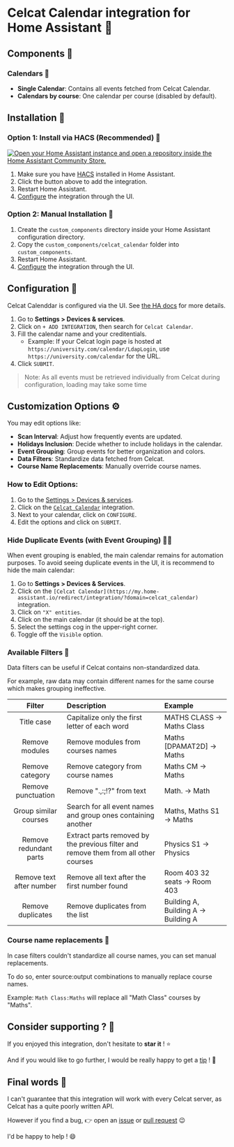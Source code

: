 # Celcat Calendar integration for Home Assistant 📆

## Components 🌟

### Calendars 📅
- **Single Calendar**: Contains all events fetched from Celcat Calendar.
- **Calendars by course**: One calendar per course (disabled by default).

## Installation 🚀

### Option 1: Install via HACS (Recommended) 🛒

[![Open your Home Assistant instance and open a repository inside the Home Assistant Community Store.](https://my.home-assistant.io/badges/hacs_repository.svg)](https://my.home-assistant.io/redirect/hacs_repository/?owner=etiennec78&repository=ha-celcat&category=integration)

1. Make sure you have [HACS](https://hacs.xyz/) installed in Home Assistant.
2. Click the button above to add the integration.
3. Restart Home Assistant.
4. [Configure](https://my.home-assistant.io/redirect/config_flow_start/?domain=celcat_calendar) the integration through the UI.

### Option 2: Manual Installation 📖

1. Create the `custom_components` directory inside your Home Assistant configuration directory.
2. Copy the `custom_components/celcat_calendar` folder into `custom_components`.
3. Restart Home Assistant.
4. [Configure](https://my.home-assistant.io/redirect/config_flow_start/?domain=celcat_calendar) the integration through the UI.


## Configuration 🔧

Celcat Calenddar is configured via the UI. See [the HA docs](https://www.home-assistant.io/getting-started/integration/) for more details.

1. Go to **Settings > Devices & services**.
2. Click on `+ ADD INTEGRATION`, then search for `Celcat Calendar`.
3. Fill the calendar name and your creditentials.
   - Example: If your Celcat login page is hosted at `https://university.com/calendar/LdapLogin`, use `https://university.com/calendar` for the URL.
4. Click `SUBMIT`.

> Note: As all events must be retrieved individually from Celcat during configuration, loading may take some time

## Customization Options ⚙️

You may edit options like:
- **Scan Interval**: Adjust how frequently events are updated.
- **Holidays Inclusion**: Decide whether to include holidays in the calendar.
- **Event Grouping**: Group events for better organization and colors.
- **Data Filters**: Standardize data fetched from Celcat.
- **Course Name Replacements**: Manually override course names.

### How to Edit Options:

1. Go to the [Settings > Devices & services](https://my.home-assistant.io/redirect/integrations/).
2. Click on the [`Celcat Calendar`](https://my.home-assistant.io/redirect/integration/?domain=celcat_calendar) integration.
3. Next to your calendar, click on `CONFIGURE`.
4. Edit the options and click on `SUBMIT`.


### Hide Duplicate Events (with Event Grouping) 😶‍🌫️

When event grouping is enabled, the main calendar remains for automation purposes.
To avoid seeing duplicate events in the UI, it is recommend to hide the main calendar:

1. Go to **Settings > Devices & Services**.
2. Click on the `[Celcat Calendar](https://my.home-assistant.io/redirect/integration/?domain=celcat_calendar)` integration.
3. Click on `"X" entities`.
4. Click on the main calendar (it should be at the top).
5. Select the settings cog in the upper-right corner.
6. Toggle off the `Visible` option.

### Available Filters 🧹

Data filters can be useful if Celcat contains non-standardized data.

For example, raw data may contain different names for the same course which makes grouping ineffective.

| Filter | Description | Example |
| :---: | :--- | :--- |
| Title case | Capitalize only the first letter of each word | MATHS CLASS -> Maths Class |
| Remove modules | Remove modules from courses names | Maths [DPAMAT2D] -> Maths |
| Remove category | Remove category from course names | Maths CM -> Maths |
| Remove punctuation | Remove ".,:;!?" from text | Math. -> Math |
| Group similar courses | Search for all event names and group ones containing another | Maths, Maths S1 -> Maths |
| Remove redundant parts | Extract parts removed by the previous filter and remove them from all other courses | Physics S1 -> Physics |
| Remove text after number | Remove all text after the first number found | Room 403 32 seats -> Room 403 |
| Remove duplicates | Remove duplicates from the list | Building A, Building A -> Building A |

### Course name replacements 🔄

In case filters couldn't standardize all course names, you can set manual replacements.

To do so, enter source:output combinations to manually replace course names.

Example: `Math Class:Maths` will replace all "Math Class" courses by "Maths".


## Consider supporting ? 🩷

If you enjoyed this integration, don't hesitate to **star it** ! ⭐

And if you would like to go further, I would be really happy to get a [tip](https://www.buymeacoffee.com/etiennec78) ! 💛

## Final words 👋

I can't guarantee that this integration will work with every Celcat server, as Celcat has a quite poorly written API.

However if you find a bug, 👉 open an [issue](https://github.com/etiennec78/Home-Automation/issues/new) or [pull request](https://github.com/etiennec78/Home-Automation/pulls) 😉

I'd be happy to help ! 😄
